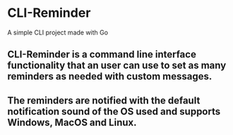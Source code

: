 # CLI-Reminder
A simple CLI project made with Go

## CLI-Reminder is a command line interface functionality that an user can use to set as many reminders as needed with custom messages.
## The reminders are notified with the default notification sound of the OS used and supports Windows, MacOS and Linux.
